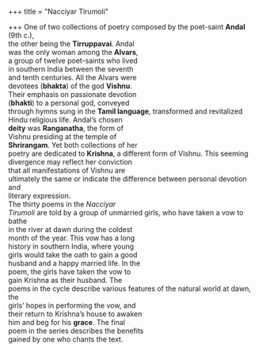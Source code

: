 +++
title = "Nacciyar Tirumoli"

+++
One of two collections of poetry composed by the poet-saint **Andal** (9th c.),  
the other being the **Tirruppavai**. Andal  
was the only woman among the **Alvars**,  
a group of twelve poet-saints who lived  
in southern India between the seventh  
and tenth centuries. All the Alvars were  
devotees (**bhakta**) of the god **Vishnu**.  
Their emphasis on passionate devotion  
(**bhakti**) to a personal god, conveyed  
through hymns sung in the **Tamil language**, transformed and revitalized  
Hindu religious life. Andal’s chosen  
**deity** was **Ranganatha**, the form of  
Vishnu presiding at the temple of  
**Shrirangam**. Yet both collections of her  
poetry are dedicated to **Krishna**, a different form of Vishnu. This seeming  
divergence may reflect her conviction  
that all manifestations of Vishnu are  
ultimately the same or indicate the difference between personal devotion and  
literary expression.  
The thirty poems in the *Nacciyar*  
*Tirumoli* are told by a group of unmarried girls, who have taken a vow to bathe  
in the river at dawn during the coldest  
month of the year. This vow has a long  
history in southern India, where young  
girls would take the oath to gain a good  
husband and a happy married life. In the  
poem, the girls have taken the vow to  
gain Krishna as their husband. The  
poems in the cycle describe various features of the natural world at dawn, the  
girls’ hopes in performing the vow, and  
their return to Krishna’s house to awaken  
him and beg for his **grace**. The final  
poem in the series describes the benefits  
gained by one who chants the text.